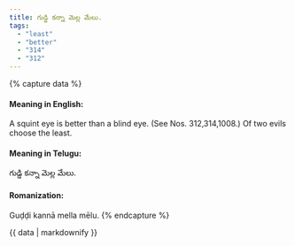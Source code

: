 ```yaml
---
title: గుడ్డి కన్నా మెల్ల మేలు.
tags:
  - "least"
  - "better"
  - "314"
  - "312"
---
```


{% capture data %}
#### Meaning in English:
A squint eye is better than a blind eye.
(See Nos. 312,314,1008.)
Of two evils choose the least.

#### Meaning in Telugu:
గుడ్డి కన్నా మెల్ల మేలు.

#### Romanization:
Guḍḍi kannā mella mēlu.
{% endcapture %}

{{ data | markdownify }}

